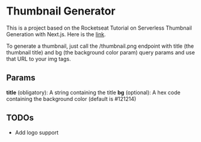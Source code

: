 # Thumbnail Generator

This is a project based on the Rocketseat Tutorial on Serverless Thumbnail Generation with Next.js. Here is the [link](https://www.youtube.com/watch?v=qvetoR6V5ic).

To generate a thumbnail, just call the /thumbnail.png endpoint with title (the thumbnail title) and bg (the background color param) query params and use that URL to your img tags.

## Params

**title** (obligatory): A string containing the title
**bg** (optional): A hex code containing the background color (default is #121214)

<!-- **logos** (optional): The tech logos svg link -->

## TODOs

- Add logo support
